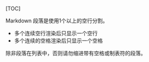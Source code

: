 [TOC]

Markdown 段落是使用1个以上的空行分割。

- 多个连续空行渲染后只显示一个空行
- 多个连续的空格渲染后只显示一个空格

除非段落在列表中，否则请勿缩进带有空格或制表符的段落。
